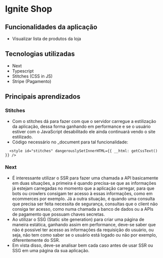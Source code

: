 # Ignite Shop

## Funcionalidades da aplicação
- Visualizar lista de produtos da loja

## Tecnologias utilizadas
- Next
- Typescript
- Stitches (CSS in JS)
- Stripe (Pagamento)

## Principais aprendizados
### Stitches
- Com o stitches dá para fazer com que o servidor carregue a estilização da aplicação, dessa forma ganhando em performance e se o usuário estiver com o JavaScript desabilitado ele ainda continuará vendo o site estilizado.
- Código necessário no _document para tal funcionalidade:
```
  <style id="stitches" dangerouslySetInnerHTML={{ __html: getCssText() }} />
```

### Next
- É interessante utilizar o SSR para fazer uma chamada a API basicamente em duas situações, a primeira é quando precisa-se que as informações já estejam carregadas no momento que a aplicação carregar, para que bots ou crowlers consigam ter acesso à essas informações, como em ecommerces por exemplo. Já a outra situação, é quando uma consulta que precisa ser feita necessita de segurança, consultas que o client não consiga ter acesso, como numa chamada a banco de dados ou a APIs de pagamento que possuam chaves secretas.
- Ao utilizar o SSG (Static site generation) para criar uma página de maneira estática, ganhando assim em performance, deve-se saber que não é possível ter acesso as informações da requisição do usuário, ou seja, não tem como saber se o usuário está logado ou não por exemplo, diferentemente do SSR. 
- Em vista disso, deve-se analisar bem cada caso antes de usar SSR ou SSG em uma página da sua aplicação.